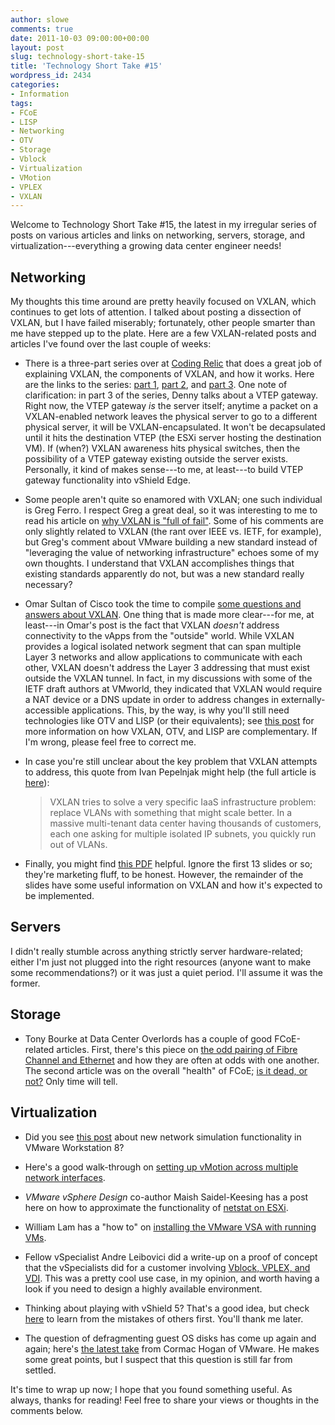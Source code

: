 ```yaml
---
author: slowe
comments: true
date: 2011-10-03 09:00:00+00:00
layout: post
slug: technology-short-take-15
title: 'Technology Short Take #15'
wordpress_id: 2434
categories:
- Information
tags:
- FCoE
- LISP
- Networking
- OTV
- Storage
- Vblock
- Virtualization
- VMotion
- VPLEX
- VXLAN
---
```


Welcome to Technology Short Take #15, the latest in my irregular series of posts on various articles and links on networking, servers, storage, and virtualization---everything a growing data center engineer needs!

## Networking

My thoughts this time around are pretty heavily focused on VXLAN, which continues to get lots of attention. I talked about posting a dissection of VXLAN, but I have failed miserably; fortunately, other people smarter than me have stepped up to the plate. Here are a few VXLAN-related posts and articles I've found over the last couple of weeks:

* There is a three-part series over at [Coding Relic](http://codingrelic.geekhold.com/) that does a great job of explaining VXLAN, the components of VXLAN, and how it works. Here are the links to the series: [part 1](http://codingrelic.geekhold.com/2011/09/care-and-feeding-of-vxlan.html), [part 2](http://codingrelic.geekhold.com/2011/09/vxlan-part-deux.html), and [part 3](http://codingrelic.geekhold.com/2011/09/vxlan-conclusion.html). One note of clarification: in part 3 of the series, Denny talks about a VTEP gateway. Right now, the VTEP gateway _is_ the server itself; anytime a packet on a VXLAN-enabled network leaves the physical server to go to a different physical server, it will be VXLAN-encapsulated. It won't be decapsulated until it hits the destination VTEP (the ESXi server hosting the destination VM). If (when?) VXLAN awareness hits physical switches, then the possibility of a VTEP gateway existing outside the server exists. Personally, it kind of makes sense---to me, at least---to build VTEP gateway functionality into vShield Edge.

* Some people aren't quite so enamored with VXLAN; one such individual is Greg Ferro. I respect Greg a great deal, so it was interesting to me to read his article on [why VXLAN is "full of fail"](http://etherealmind.com/top-5-things-vxlan-fail/). Some of his comments are only slightly related to VXLAN (the rant over IEEE vs. IETF, for example), but Greg's comment about VMware building a new standard instead of "leveraging the value of networking infrastructure" echoes some of my own thoughts. I understand that VXLAN accomplishes things that existing standards apparently do not, but was a new standard really necessary?

* Omar Sultan of Cisco took the time to compile [some questions and answers about VXLAN](http://blogs.cisco.com/datacenter/more-vxlan-qa/). One thing that is made more clear---for me, at least---in Omar's post is the fact that VXLAN _doesn't_ address connectivity to the vApps from the "outside" world. While VXLAN provides a logical isolated network segment that can span multiple Layer 3 networks and allow applications to communicate with each other, VXLAN doesn't address the Layer 3 addressing that must exist outside the VXLAN tunnel. In fact, in my discussions with some of the IETF draft authors at VMworld, they indicated that VXLAN would require a NAT device or a DNS update in order to address changes in externally-accessible applications. This, by the way, is why you'll still need technologies like OTV and LISP (or their equivalents); see [this post](http://blogs.cisco.com/datacenter/digging-deeper-into-vxlan/) for more information on how VXLAN, OTV, and LISP are complementary. If I'm wrong, please feel free to correct me.

* In case you're still unclear about the key problem that VXLAN attempts to address, this quote from Ivan Pepelnjak might help (the full article is [here](http://blog.ioshints.info/2011/09/vxlan-otv-and-lisp.html)):

	>VXLAN tries to solve a very specific IaaS infrastructure problem: replace VLANs with something that might scale better. In a massive multi-tenant data center having thousands of customers, each one asking for multiple isolated IP subnets, you quickly run out of VLANs.

* Finally, you might find [this PDF](https://communities.cisco.com/docs/DOC-26426) helpful. Ignore the first 13 slides or so; they're marketing fluff, to be honest. However, the remainder of the slides have some useful information on VXLAN and how it's expected to be implemented.

## Servers

I didn't really stumble across anything strictly server hardware-related; either I'm just not plugged into the right resources (anyone want to make some recommendations?) or it was just a quiet period. I'll assume it was the former.

## Storage

* Tony Bourke at Data Center Overlords has a couple of good FCoE-related articles. First, there's this piece on [the odd pairing of Fibre Channel and Ethernet](http://datacenteroverlords.com/2011/09/14/fibre-channel-and-ethernet-the-odd-couple/) and how they are often at odds with one another. The second article was on the overall "health" of FCoE; [is it dead, or not?](http://datacenteroverlords.com/2011/09/19/fcoe-im-not-dead-arista-youll-be-stone-dead-in-a-moment/) Only time will tell.

## Virtualization

* Did you see [this post](http://vninja.net/virtualization/network-simulation-in-vmware-workstation-8/) about new network simulation functionality in VMware Workstation 8?

* Here's a good walk-through on [setting up vMotion across multiple network interfaces](http://www.vfrank.org/2011/09/16/using-multiple-network-adaptors-for-vmotion/).

* _VMware vSphere Design_ co-author Maish Saidel-Keesing has a post here on how to approximate the functionality of [netstat on ESXi](http://technodrone.blogspot.com/2011/09/netstat-for-esxi.html).

* William Lam has a "how to" on [installing the VMware VSA with running VMs](http://www.virtuallyghetto.com/2011/09/how-to-install-vmware-vsa-with-running.html).

* Fellow vSpecialist Andre Leibovici did a write-up on a proof of concept that the vSpecialists did for a customer involving [Vblock, VPLEX, and VDI](http://myvirtualcloud.net/?p=2342). This was a pretty cool use case, in my opinion, and worth having a look if you need to design a highly available environment.

* Thinking about playing with vShield 5? That's a good idea, but check [here](http://vtexan.com/2011/08/vshield-5-issues-with-virtual-vcenter/) to learn from the mistakes of others first. You'll thank me later.

* The question of defragmenting guest OS disks has come up again and again; here's [the latest take](http://blogs.vmware.com/vsphere/2011/09/should-i-defrag-my-guest-os.html) from Cormac Hogan of VMware. He makes some great points, but I suspect that this question is still far from settled.

It's time to wrap up now; I hope that you found something useful. As always, thanks for reading! Feel free to share your views or thoughts in the comments below.
